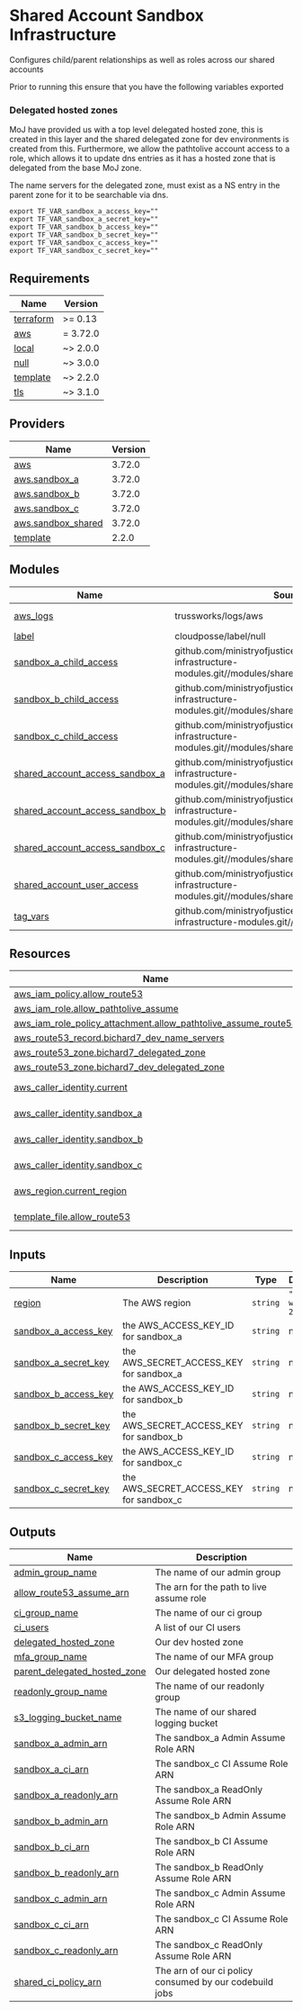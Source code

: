 # Shared Account Sandbox Infrastructure

Configures child/parent relationships as well as roles across our shared accounts

Prior to running this ensure that you have the following variables exported

### Delegated hosted zones

MoJ have provided us with a top level delegated hosted zone, this is created in
this layer and the shared delegated zone for dev environments is created from this.
Furthermore, we allow the pathtolive account access to a role, which allows it to update dns
entries as it has a hosted zone that is delegated from the base MoJ zone.

The name servers for the delegated zone, must exist as a NS entry in the parent zone for it
to be searchable via dns.

```shell
export TF_VAR_sandbox_a_access_key=""
export TF_VAR_sandbox_a_secret_key=""
export TF_VAR_sandbox_b_access_key=""
export TF_VAR_sandbox_b_secret_key=""
export TF_VAR_sandbox_c_access_key=""
export TF_VAR_sandbox_c_secret_key=""
```

<!-- BEGIN_TF_DOCS -->
## Requirements

| Name | Version |
|------|---------|
| <a name="requirement_terraform"></a> [terraform](#requirement\_terraform) | >= 0.13 |
| <a name="requirement_aws"></a> [aws](#requirement\_aws) | = 3.72.0 |
| <a name="requirement_local"></a> [local](#requirement\_local) | ~> 2.0.0 |
| <a name="requirement_null"></a> [null](#requirement\_null) | ~> 3.0.0 |
| <a name="requirement_template"></a> [template](#requirement\_template) | ~> 2.2.0 |
| <a name="requirement_tls"></a> [tls](#requirement\_tls) | ~> 3.1.0 |

## Providers

| Name | Version |
|------|---------|
| <a name="provider_aws"></a> [aws](#provider\_aws) | 3.72.0 |
| <a name="provider_aws.sandbox_a"></a> [aws.sandbox\_a](#provider\_aws.sandbox\_a) | 3.72.0 |
| <a name="provider_aws.sandbox_b"></a> [aws.sandbox\_b](#provider\_aws.sandbox\_b) | 3.72.0 |
| <a name="provider_aws.sandbox_c"></a> [aws.sandbox\_c](#provider\_aws.sandbox\_c) | 3.72.0 |
| <a name="provider_aws.sandbox_shared"></a> [aws.sandbox\_shared](#provider\_aws.sandbox\_shared) | 3.72.0 |
| <a name="provider_template"></a> [template](#provider\_template) | 2.2.0 |

## Modules

| Name | Source | Version |
|------|--------|---------|
| <a name="module_aws_logs"></a> [aws\_logs](#module\_aws\_logs) | trussworks/logs/aws | ~> 10.3.0  |
| <a name="module_label"></a> [label](#module\_label) | cloudposse/label/null | 0.24.1 |
| <a name="module_sandbox_a_child_access"></a> [sandbox\_a\_child\_access](#module\_sandbox\_a\_child\_access) | github.com/ministryofjustice/bichard7-next-infrastructure-modules.git//modules/shared_account_child_access | n/a |
| <a name="module_sandbox_b_child_access"></a> [sandbox\_b\_child\_access](#module\_sandbox\_b\_child\_access) | github.com/ministryofjustice/bichard7-next-infrastructure-modules.git//modules/shared_account_child_access | n/a |
| <a name="module_sandbox_c_child_access"></a> [sandbox\_c\_child\_access](#module\_sandbox\_c\_child\_access) | github.com/ministryofjustice/bichard7-next-infrastructure-modules.git//modules/shared_account_child_access | n/a |
| <a name="module_shared_account_access_sandbox_a"></a> [shared\_account\_access\_sandbox\_a](#module\_shared\_account\_access\_sandbox\_a) | github.com/ministryofjustice/bichard7-next-infrastructure-modules.git//modules/shared_account_parent_access | n/a |
| <a name="module_shared_account_access_sandbox_b"></a> [shared\_account\_access\_sandbox\_b](#module\_shared\_account\_access\_sandbox\_b) | github.com/ministryofjustice/bichard7-next-infrastructure-modules.git//modules/shared_account_parent_access | n/a |
| <a name="module_shared_account_access_sandbox_c"></a> [shared\_account\_access\_sandbox\_c](#module\_shared\_account\_access\_sandbox\_c) | github.com/ministryofjustice/bichard7-next-infrastructure-modules.git//modules/shared_account_parent_access | n/a |
| <a name="module_shared_account_user_access"></a> [shared\_account\_user\_access](#module\_shared\_account\_user\_access) | github.com/ministryofjustice/bichard7-next-infrastructure-modules.git//modules/shared_account_parent | n/a |
| <a name="module_tag_vars"></a> [tag\_vars](#module\_tag\_vars) | github.com/ministryofjustice/bichard7-next-infrastructure-modules.git//modules/tag_vars | n/a |

## Resources

| Name | Type |
|------|------|
| [aws_iam_policy.allow_route53](https://registry.terraform.io/providers/hashicorp/aws/3.72.0/docs/resources/iam_policy) | resource |
| [aws_iam_role.allow_pathtolive_assume](https://registry.terraform.io/providers/hashicorp/aws/3.72.0/docs/resources/iam_role) | resource |
| [aws_iam_role_policy_attachment.allow_pathtolive_assume_route53](https://registry.terraform.io/providers/hashicorp/aws/3.72.0/docs/resources/iam_role_policy_attachment) | resource |
| [aws_route53_record.bichard7_dev_name_servers](https://registry.terraform.io/providers/hashicorp/aws/3.72.0/docs/resources/route53_record) | resource |
| [aws_route53_zone.bichard7_delegated_zone](https://registry.terraform.io/providers/hashicorp/aws/3.72.0/docs/resources/route53_zone) | resource |
| [aws_route53_zone.bichard7_dev_delegated_zone](https://registry.terraform.io/providers/hashicorp/aws/3.72.0/docs/resources/route53_zone) | resource |
| [aws_caller_identity.current](https://registry.terraform.io/providers/hashicorp/aws/3.72.0/docs/data-sources/caller_identity) | data source |
| [aws_caller_identity.sandbox_a](https://registry.terraform.io/providers/hashicorp/aws/3.72.0/docs/data-sources/caller_identity) | data source |
| [aws_caller_identity.sandbox_b](https://registry.terraform.io/providers/hashicorp/aws/3.72.0/docs/data-sources/caller_identity) | data source |
| [aws_caller_identity.sandbox_c](https://registry.terraform.io/providers/hashicorp/aws/3.72.0/docs/data-sources/caller_identity) | data source |
| [aws_region.current_region](https://registry.terraform.io/providers/hashicorp/aws/3.72.0/docs/data-sources/region) | data source |
| [template_file.allow_route53](https://registry.terraform.io/providers/hashicorp/template/latest/docs/data-sources/file) | data source |

## Inputs

| Name | Description | Type | Default | Required |
|------|-------------|------|---------|:--------:|
| <a name="input_region"></a> [region](#input\_region) | The AWS region | `string` | `"eu-west-2"` | no |
| <a name="input_sandbox_a_access_key"></a> [sandbox\_a\_access\_key](#input\_sandbox\_a\_access\_key) | the AWS\_ACCESS\_KEY\_ID for sandbox\_a | `string` | n/a | yes |
| <a name="input_sandbox_a_secret_key"></a> [sandbox\_a\_secret\_key](#input\_sandbox\_a\_secret\_key) | the AWS\_SECRET\_ACCESS\_KEY for sandbox\_a | `string` | n/a | yes |
| <a name="input_sandbox_b_access_key"></a> [sandbox\_b\_access\_key](#input\_sandbox\_b\_access\_key) | the AWS\_ACCESS\_KEY\_ID for sandbox\_b | `string` | n/a | yes |
| <a name="input_sandbox_b_secret_key"></a> [sandbox\_b\_secret\_key](#input\_sandbox\_b\_secret\_key) | the AWS\_SECRET\_ACCESS\_KEY for sandbox\_b | `string` | n/a | yes |
| <a name="input_sandbox_c_access_key"></a> [sandbox\_c\_access\_key](#input\_sandbox\_c\_access\_key) | the AWS\_ACCESS\_KEY\_ID for sandbox\_c | `string` | n/a | yes |
| <a name="input_sandbox_c_secret_key"></a> [sandbox\_c\_secret\_key](#input\_sandbox\_c\_secret\_key) | the AWS\_SECRET\_ACCESS\_KEY for sandbox\_c | `string` | n/a | yes |

## Outputs

| Name | Description |
|------|-------------|
| <a name="output_admin_group_name"></a> [admin\_group\_name](#output\_admin\_group\_name) | The name of our admin group |
| <a name="output_allow_route53_assume_arn"></a> [allow\_route53\_assume\_arn](#output\_allow\_route53\_assume\_arn) | The arn for the path to live assume role |
| <a name="output_ci_group_name"></a> [ci\_group\_name](#output\_ci\_group\_name) | The name of our ci group |
| <a name="output_ci_users"></a> [ci\_users](#output\_ci\_users) | A list of our CI users |
| <a name="output_delegated_hosted_zone"></a> [delegated\_hosted\_zone](#output\_delegated\_hosted\_zone) | Our dev hosted zone |
| <a name="output_mfa_group_name"></a> [mfa\_group\_name](#output\_mfa\_group\_name) | The name of our MFA group |
| <a name="output_parent_delegated_hosted_zone"></a> [parent\_delegated\_hosted\_zone](#output\_parent\_delegated\_hosted\_zone) | Our delegated hosted zone |
| <a name="output_readonly_group_name"></a> [readonly\_group\_name](#output\_readonly\_group\_name) | The name of our readonly group |
| <a name="output_s3_logging_bucket_name"></a> [s3\_logging\_bucket\_name](#output\_s3\_logging\_bucket\_name) | The name of our shared logging bucket |
| <a name="output_sandbox_a_admin_arn"></a> [sandbox\_a\_admin\_arn](#output\_sandbox\_a\_admin\_arn) | The sandbox\_a Admin Assume Role ARN |
| <a name="output_sandbox_a_ci_arn"></a> [sandbox\_a\_ci\_arn](#output\_sandbox\_a\_ci\_arn) | The sandbox\_c CI Assume Role ARN |
| <a name="output_sandbox_a_readonly_arn"></a> [sandbox\_a\_readonly\_arn](#output\_sandbox\_a\_readonly\_arn) | The sandbox\_a ReadOnly Assume Role ARN |
| <a name="output_sandbox_b_admin_arn"></a> [sandbox\_b\_admin\_arn](#output\_sandbox\_b\_admin\_arn) | The sandbox\_b Admin Assume Role ARN |
| <a name="output_sandbox_b_ci_arn"></a> [sandbox\_b\_ci\_arn](#output\_sandbox\_b\_ci\_arn) | The sandbox\_b CI Assume Role ARN |
| <a name="output_sandbox_b_readonly_arn"></a> [sandbox\_b\_readonly\_arn](#output\_sandbox\_b\_readonly\_arn) | The sandbox\_b ReadOnly Assume Role ARN |
| <a name="output_sandbox_c_admin_arn"></a> [sandbox\_c\_admin\_arn](#output\_sandbox\_c\_admin\_arn) | The sandbox\_c Admin Assume Role ARN |
| <a name="output_sandbox_c_ci_arn"></a> [sandbox\_c\_ci\_arn](#output\_sandbox\_c\_ci\_arn) | The sandbox\_c CI Assume Role ARN |
| <a name="output_sandbox_c_readonly_arn"></a> [sandbox\_c\_readonly\_arn](#output\_sandbox\_c\_readonly\_arn) | The sandbox\_c ReadOnly Assume Role ARN |
| <a name="output_shared_ci_policy_arn"></a> [shared\_ci\_policy\_arn](#output\_shared\_ci\_policy\_arn) | The arn of our ci policy consumed by our codebuild jobs |
<!-- END_TF_DOCS -->

